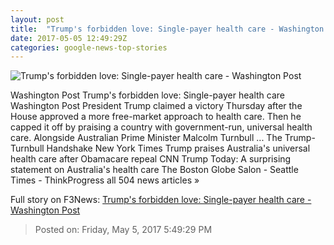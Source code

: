 ```yaml
---
layout: post
title:  "Trump's forbidden love: Single-payer health care - Washington Post"
date: 2017-05-05 12:49:29Z
categories: google-news-top-stories
---
```


![Trump's forbidden love: Single-payer health care - Washington Post](https://img.washingtonpost.com/rf/image_1484w/2010-2019/WashingtonPost/2017/04/15/National-Politics/Images/Trump_Health_Overhaul_94276-6faaf-3793.jpg)

Washington Post Trump's forbidden love: Single-payer health care Washington Post President Trump claimed a victory Thursday after the House approved a more free-market approach to health care. Then he capped it off by praising a country with government-run, universal health care. Alongside Australian Prime Minister Malcolm Turnbull ... The Trump-Turnbull Handshake New York Times Trump praises Australia's universal health care after Obamacare repeal CNN Trump Today: A surprising statement on Australia's health care The Boston Globe Salon - Seattle Times - ThinkProgress all 504 news articles »


Full story on F3News: [Trump's forbidden love: Single-payer health care - Washington Post](http://www.f3nws.com/n/KbJpUD)

> Posted on: Friday, May 5, 2017 5:49:29 PM
